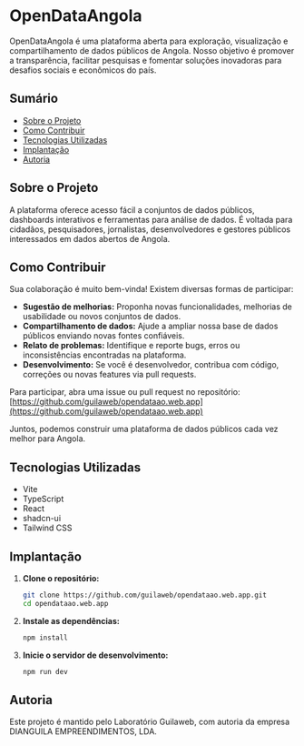 # OpenDataAngola

OpenDataAngola é uma plataforma aberta para exploração, visualização e compartilhamento de dados públicos de Angola. Nosso objetivo é promover a transparência, facilitar pesquisas e fomentar soluções inovadoras para desafios sociais e econômicos do país.

## Sumário
- [Sobre o Projeto](#sobre-o-projeto)
- [Como Contribuir](#como-contribuir)
- [Tecnologias Utilizadas](#tecnologias-utilizadas)
- [Implantação](#implantacao)
- [Autoria](#autoria)

## Sobre o Projeto
A plataforma oferece acesso fácil a conjuntos de dados públicos, dashboards interativos e ferramentas para análise de dados. É voltada para cidadãos, pesquisadores, jornalistas, desenvolvedores e gestores públicos interessados em dados abertos de Angola.

## Como Contribuir
Sua colaboração é muito bem-vinda! Existem diversas formas de participar:

- **Sugestão de melhorias:** Proponha novas funcionalidades, melhorias de usabilidade ou novos conjuntos de dados.
- **Compartilhamento de dados:** Ajude a ampliar nossa base de dados públicos enviando novas fontes confiáveis.
- **Relato de problemas:** Identifique e reporte bugs, erros ou inconsistências encontradas na plataforma.
- **Desenvolvimento:** Se você é desenvolvedor, contribua com código, correções ou novas features via pull requests.

Para participar, abra uma issue ou pull request no repositório:
[https://github.com/guilaweb/opendataao.web.app](https://github.com/guilaweb/opendataao.web.app)

Juntos, podemos construir uma plataforma de dados públicos cada vez melhor para Angola.

## Tecnologias Utilizadas
- Vite
- TypeScript
- React
- shadcn-ui
- Tailwind CSS

## Implantação

1. **Clone o repositório:**
   ```sh
   git clone https://github.com/guilaweb/opendataao.web.app.git
   cd opendataao.web.app
   ```
2. **Instale as dependências:**
   ```sh
   npm install
   ```
3. **Inicie o servidor de desenvolvimento:**
   ```sh
   npm run dev
   ```

## Autoria
Este projeto é mantido pelo Laboratório Guilaweb, com autoria da empresa DIANGUILA EMPREENDIMENTOS, LDA.
